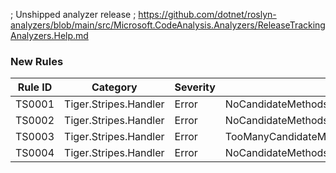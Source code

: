 ; Unshipped analyzer release
; https://github.com/dotnet/roslyn-analyzers/blob/main/src/Microsoft.CodeAnalysis.Analyzers/ReleaseTrackingAnalyzers.Help.md

### New Rules

Rule ID | Category | Severity | Notes
--------|----------|----------|-------
TS0001 | Tiger.Stripes.Handler | Error | NoCandidateMethodsByNameAnalyzer
TS0002 | Tiger.Stripes.Handler | Error | NoCandidateMethodsBySignatureAnalyzer
TS0003 | Tiger.Stripes.Handler | Error | TooManyCandidateMethodsByNameAnalyzer
TS0004 | Tiger.Stripes.Handler | Error | NoCandidateMethodsByTypeParametersAnalyzer
